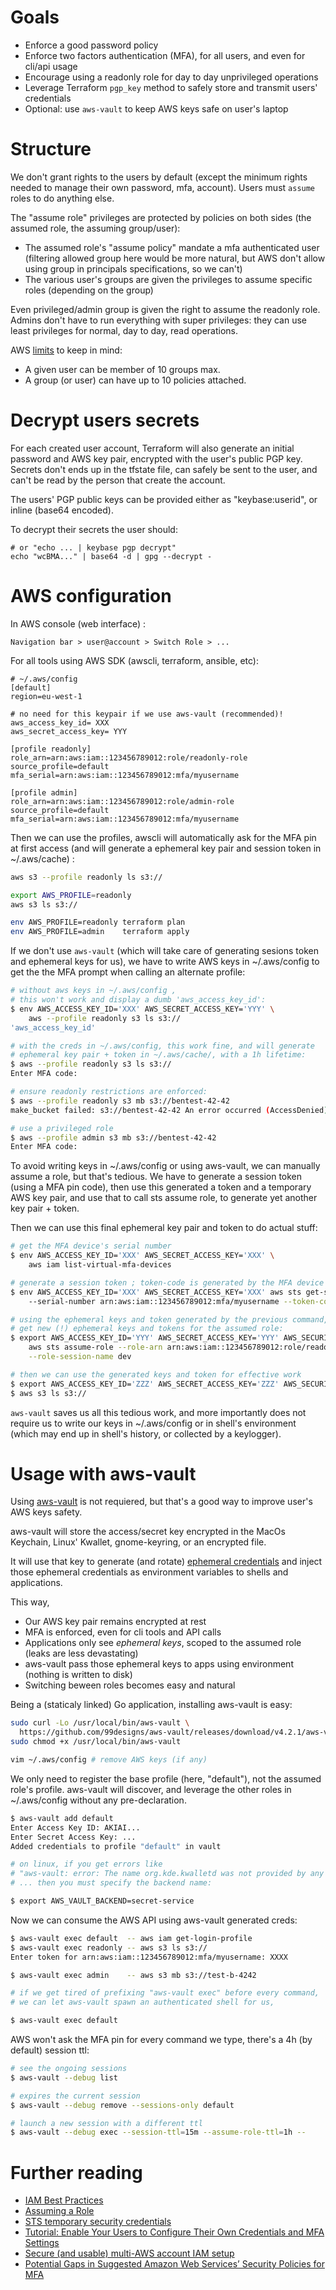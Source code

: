 Goals
=====

* Enforce a good password policy
* Enforce two factors authentication (MFA), for all users, and even for cli/api usage
* Encourage using a readonly role for day to day unprivileged operations
* Leverage Terraform `pgp_key` method to safely store and transmit users' credentials
* Optional: use `aws-vault` to keep AWS keys safe on user's laptop


Structure
=========

We don't grant rights to the users by default (except the minimum rights needed to manage their own password, mfa, account).
Users must `assume` roles to do anything else.

The "assume role" privileges are protected by policies on both sides (the assumed role, the assuming group/user):
* The assumed role's "assume policy" mandate a mfa authenticated user (filtering allowed group here would be more natural, but AWS don't allow using group in principals specifications, so we can't)
* The various user's groups are given the privileges to assume specific roles (depending on the group)

Even privileged/admin group is given the right to assume the readonly role.
Admins don't have to run everything with super privileges: they can use
least privileges for normal, day to day, read operations.

AWS [limits](https://docs.aws.amazon.com/IAM/latest/UserGuide/reference_iam-limits.html) to keep in mind:
* A given user can be member of 10 groups max.
* A group (or user) can have up to 10 policies attached.


Decrypt users secrets
=====================

For each created user account, Terraform will also generate an initial password
and AWS key pair, encrypted with the user's public PGP key. Secrets don't ends
up in the tfstate file, can safely be sent to the user, and can't be read by the
person that create the account.

The users' PGP public keys can be provided either as "keybase:userid", or inline (base64 encoded).

To decrypt their secrets the user should:

```
# or "echo ... | keybase pgp decrypt"
echo "wcBMA..." | base64 -d | gpg --decrypt -
```


AWS configuration
=================

In AWS console (web interface) : 
```
Navigation bar > user@account > Switch Role > ...
```

For all tools using AWS SDK (awscli, terraform, ansible, etc):
```
# ~/.aws/config
[default]
region=eu-west-1

# no need for this keypair if we use aws-vault (recommended)!
aws_access_key_id= XXX
aws_secret_access_key= YYY

[profile readonly]
role_arn=arn:aws:iam::123456789012:role/readonly-role
source_profile=default
mfa_serial=arn:aws:iam::123456789012:mfa/myusername

[profile admin]
role_arn=arn:aws:iam::123456789012:role/admin-role
source_profile=default
mfa_serial=arn:aws:iam::123456789012:mfa/myusername
```

Then we can use the profiles, awscli will automatically ask for the MFA pin at first access
(and will generate a ephemeral key pair and session token in ~/.aws/cache) :
```bash
aws s3 --profile readonly ls s3://

export AWS_PROFILE=readonly
aws s3 ls s3://

env AWS_PROFILE=readonly terraform plan
env AWS_PROFILE=admin    terraform apply
```

If we don't use `aws-vault` (which will take care of generating sesions token and ephemeral keys for us),
we have to write AWS keys in ~/.aws/config to get the the MFA prompt when calling an alternate profile:
```bash
# without aws keys in ~/.aws/config ,
# this won't work and display a dumb 'aws_access_key_id':
$ env AWS_ACCESS_KEY_ID='XXX' AWS_SECRET_ACCESS_KEY='YYY' \
    aws --profile readonly s3 ls s3://
'aws_access_key_id'

# with the creds in ~/.aws/config, this work fine, and will generate
# ephemeral key pair + token in ~/.aws/cache/, with a 1h lifetime:
$ aws --profile readonly s3 ls s3://
Enter MFA code:

# ensure readonly restrictions are enforced:
$ aws --profile readonly s3 mb s3://bentest-42-42
make_bucket failed: s3://bentest-42-42 An error occurred (AccessDenied) ...

# use a privileged role
$ aws --profile admin s3 mb s3://bentest-42-42
Enter MFA code:
```

To avoid writing keys in ~/.aws/config or using aws-vault, we can manually
assume a role, but that's tedious. We have to generate a session token
(using a MFA pin code), then use this generated a token and a temporary AWS
key pair, and use that to call sts assume role, to generate yet another key
pair + token.

Then we can use this final ephemeral key pair and token to do actual stuff:
```bash
# get the MFA device's serial number
$ env AWS_ACCESS_KEY_ID='XXX' AWS_SECRET_ACCESS_KEY='XXX' \
    aws iam list-virtual-mfa-devices

# generate a session token ; token-code is generated by the MFA device
$ env AWS_ACCESS_KEY_ID='XXX' AWS_SECRET_ACCESS_KEY='XXX' aws sts get-session-token
    --serial-number arn:aws:iam::123456789012:mfa/myusername --token-code 979612

# using the ephemeral keys and token generated by the previous command,
# get new (!) ephemeral keys and tokens for the assumed role:
$ export AWS_ACCESS_KEY_ID='YYY' AWS_SECRET_ACCESS_KEY='YYY' AWS_SECURITY_TOKEN='YYY' \
    aws sts assume-role --role-arn arn:aws:iam::123456789012:role/readonly-role \
    --role-session-name dev

# then we can use the generated keys and token for effective work
$ export AWS_ACCESS_KEY_ID='ZZZ' AWS_SECRET_ACCESS_KEY='ZZZ' AWS_SECURITY_TOKEN='ZZZ'
$ aws s3 ls s3://
```

`aws-vault` saves us all this tedious work, and more importantly does not require
us to write our keys in ~/.aws/config or in shell's environment
(which may end up in shell's history, or collected by a keylogger).


Usage with aws-vault
====================

Using [aws-vault](https://github.com/99designs/aws-vault) is not requiered,
but that's a good way to improve user's AWS keys safety.

aws-vault will store the access/secret key encrypted in the MacOs Keychain,
Linux' Kwallet, gnome-keyring, or an encrypted file.

It will use that key to generate (and rotate)
[ephemeral credentials](https://docs.aws.amazon.com/IAM/latest/UserGuide/id_credentials_temp.html)
and inject those ephemeral credentials as environment variables to shells and applications.

This way,
* Our AWS key pair remains encrypted at rest
* MFA is enforced, even for cli tools and API calls
* Applications only see _ephemeral keys_, scoped to the assumed role (leaks are less devastating)
* aws-vault pass those ephemeral keys to apps using environment (nothing is written to disk)
* Switching beween roles becomes easy and natural

Being a (staticaly linked) Go application, installing aws-vault is easy:
```bash
sudo curl -Lo /usr/local/bin/aws-vault \
  https://github.com/99designs/aws-vault/releases/download/v4.2.1/aws-vault-linux-amd64
sudo chmod +x /usr/local/bin/aws-vault

vim ~/.aws/config # remove AWS keys (if any)
```

We only need to register the base profile (here, "default"), not the assumed role's profile.
aws-vault will discover, and leverage the other roles in ~/.aws/config without any pre-declaration.

```bash
$ aws-vault add default
Enter Access Key ID: AKIAI...
Enter Secret Access Key: ...
Added credentials to profile "default" in vault

# on linux, if you get errors like
# "aws-vault: error: The name org.kde.kwalletd was not provided by any .service files"
# ... then you must specify the backend name:

$ export AWS_VAULT_BACKEND=secret-service
```

Now we can consume the AWS API using aws-vault generated creds:
```bash
$ aws-vault exec default  -- aws iam get-login-profile
$ aws-vault exec readonly -- aws s3 ls s3://
Enter token for arn:aws:iam::123456789012:mfa/myusername: XXXX

$ aws-vault exec admin    -- aws s3 mb s3://test-b-4242

# if we get tired of prefixing "aws-vault exec" before every command,
# we can let aws-vault spawn an authenticated shell for us,

$ aws-vault exec default 
```

AWS won't ask the MFA pin for every command we type, there's a 4h (by default) session ttl:
```bash
# see the ongoing sessions
$ aws-vault --debug list

# expires the current session
$ aws-vault --debug remove --sessions-only default

# launch a new session with a different ttl
$ aws-vault --debug exec --session-ttl=15m --assume-role-ttl=1h --
```


Further reading
===============

* [IAM Best Practices](https://docs.aws.amazon.com/IAM/latest/UserGuide/best-practices.html)
* [Assuming a Role](http://docs.aws.amazon.com/cli/latest/userguide/cli-roles.html)
* [STS temporary security credentials](http://docs.aws.amazon.com/IAM/latest/UserGuide/id_credentials_temp.html)
* [Tutorial: Enable Your Users to Configure Their Own Credentials and MFA Settings](https://docs.aws.amazon.com/IAM/latest/UserGuide/tutorial_users-self-manage-mfa-and-creds.html)
* [Secure (and usable) multi-AWS account IAM setup](https://www.datadoghq.com/blog/engineering/secure-aws-account-iam-setup/)
* [Potential Gaps in Suggested Amazon Web Services’ Security Policies for MFA](https://duo.com/blog/potential-gaps-in-suggested-amazon-web-services-security-policies-for-mfa)

